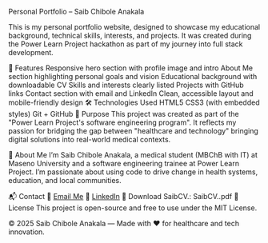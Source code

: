 Personal Portfolio – Saib Chibole Anakala

This is my personal portfolio website, designed to showcase my educational background, technical skills, interests, and projects. It was created during the Power Learn Project hackathon as part of my journey into full stack development.

📌 Features
Responsive hero section with profile image and intro
About Me section highlighting personal goals and vision
Educational background with downloadable CV
Skills and interests clearly listed
Projects with GitHub links
Contact section with email and LinkedIn
Clean, accessible layout and mobile-friendly design
🛠️ Technologies Used
HTML5
CSS3 (with embedded styles)
Git + GitHub
🎯 Purpose
This project was created as part of the "Power Learn Project's software engineering program". It reflects my passion for bridging the gap between "healthcare and technology" bringing digital solutions into real-world medical contexts.

🧠 About Me
I’m Saib Chibole Anakala, a medical student (MBChB with IT) at Maseno University and a software engineering trainee at Power Learn Project. I’m passionate about using code to drive change in health systems, education, and local communities.

📬 Contact
📧 [Email Me](mailto:anakalasaib@gmail.com)
🔗 [LinkedIn](https://www.linkedin.com/in/saib-anakala-4105242a6)
📄 Download SaibCV.: SaibCV..pdf
📃 License
This project is open-source and free to use under the MIT License.

© 2025 Saib Chibole Anakala — Made with ❤️ for healthcare and tech innovation.
